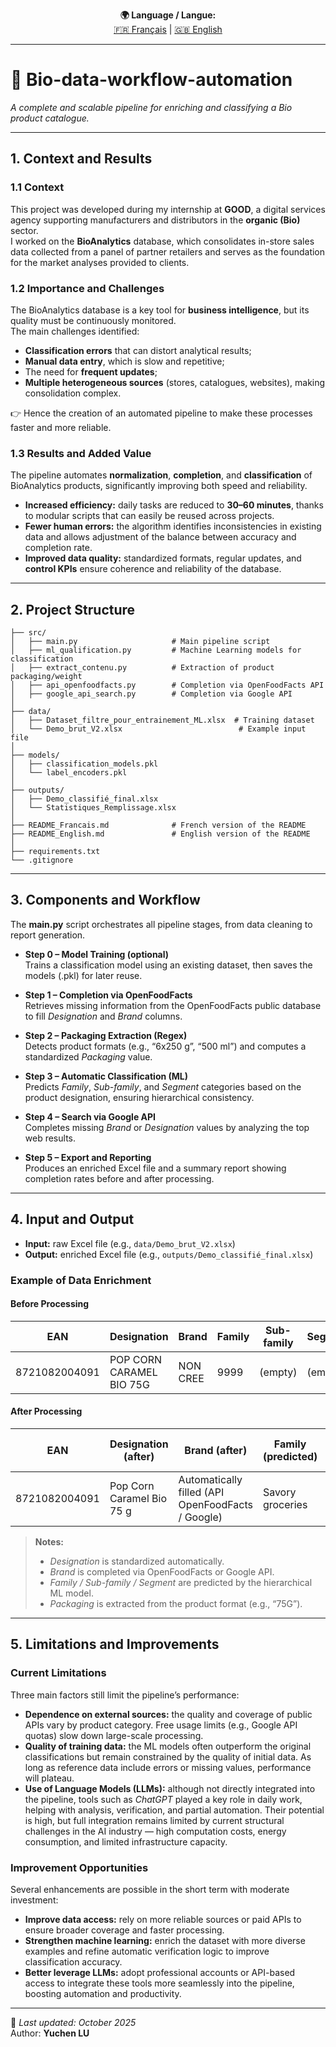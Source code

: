 <p align="center">
  <b>🌍 Language / Langue:</b><br>
  <a href="./README_Francais.md">🇫🇷 Français</a> |
  <a href="./README_English.md">🇬🇧 English</a>
</p>

---

# 🧩 Bio-data-workflow-automation  
_A complete and scalable pipeline for enriching and classifying a Bio product catalogue._

---

## **1. Context and Results**

### **1.1 Context**
This project was developed during my internship at **GOOD**, a digital services agency supporting manufacturers and distributors in the **organic (Bio)** sector.  
I worked on the **BioAnalytics** database, which consolidates in-store sales data collected from a panel of partner retailers and serves as the foundation for the market analyses provided to clients.

### **1.2 Importance and Challenges**
The BioAnalytics database is a key tool for **business intelligence**, but its quality must be continuously monitored.  
The main challenges identified:

- **Classification errors** that can distort analytical results;  
- **Manual data entry**, which is slow and repetitive;  
- The need for **frequent updates**;  
- **Multiple heterogeneous sources** (stores, catalogues, websites), making consolidation complex.  

👉 Hence the creation of an automated pipeline to make these processes faster and more reliable.

### **1.3 Results and Added Value**
The pipeline automates **normalization**, **completion**, and **classification** of BioAnalytics products, significantly improving both speed and reliability.

- **Increased efficiency:** daily tasks are reduced to **30–60 minutes**, thanks to modular scripts that can easily be reused across projects.  
- **Fewer human errors:** the algorithm identifies inconsistencies in existing data and allows adjustment of the balance between accuracy and completion rate.  
- **Improved data quality:** standardized formats, regular updates, and **control KPIs** ensure coherence and reliability of the database.

---

## **2. Project Structure**

```text
├── src/
│   ├── main.py                     # Main pipeline script
│   ├── ml_qualification.py         # Machine Learning models for classification
│   ├── extract_contenu.py          # Extraction of product packaging/weight
│   ├── api_openfoodfacts.py        # Completion via OpenFoodFacts API
│   ├── google_api_search.py        # Completion via Google API
│
├── data/
│   ├── Dataset_filtre_pour_entrainement_ML.xlsx  # Training dataset
│   └── Demo_brut_V2.xlsx                          # Example input file
│
├── models/
│   ├── classification_models.pkl
│   └── label_encoders.pkl
│
├── outputs/
│   ├── Demo_classifié_final.xlsx
│   └── Statistiques_Remplissage.xlsx
│
├── README_Francais.md              # French version of the README
├── README_English.md               # English version of the README
│
├── requirements.txt
└── .gitignore
```
---

## **3. Components and Workflow**

The **main.py** script orchestrates all pipeline stages, from data cleaning to report generation.

- **Step 0 – Model Training (optional)**  
  Trains a classification model using an existing dataset, then saves the models (.pkl) for later reuse.

- **Step 1 – Completion via OpenFoodFacts**  
  Retrieves missing information from the OpenFoodFacts public database to fill *Designation* and *Brand* columns.

- **Step 2 – Packaging Extraction (Regex)**  
  Detects product formats (e.g., “6x250 g”, “500 ml”) and computes a standardized *Packaging* value.

- **Step 3 – Automatic Classification (ML)**  
  Predicts *Family*, *Sub-family*, and *Segment* categories based on the product designation, ensuring hierarchical consistency.

- **Step 4 – Search via Google API**  
  Completes missing *Brand* or *Designation* values by analyzing the top web results.

- **Step 5 – Export and Reporting**  
  Produces an enriched Excel file and a summary report showing completion rates before and after processing.

---

## **4. Input and Output**

- **Input:** raw Excel file (e.g., `data/Demo_brut_V2.xlsx`)  
- **Output:** enriched Excel file (e.g., `outputs/Demo_classifié_final.xlsx`)  

### **Example of Data Enrichment**

#### Before Processing
| EAN           | Designation              | Brand    | Family | Sub-family | Segment | Packaging |
|---------------|--------------------------|----------|---------|-------------|----------|-----------|
| 8721082004091 | POP CORN CARAMEL BIO 75G | NON CREE | 9999    | (empty)     | (empty)  | (empty)   |

#### After Processing
| EAN           | Designation (after)       | Brand (after)                        | Family (predicted) | Sub-family (predicted) | Segment (predicted) | Packaging (calculated) |
|---------------|---------------------------|--------------------------------------|--------------------|------------------------|---------------------|------------------------|
| 8721082004091 | Pop Corn Caramel Bio 75 g | Automatically filled (API OpenFoodFacts / Google) | Savory groceries | Baking aids | Bakery | 0.075 kg |

> **Notes:**  
> - *Designation* is standardized automatically.  
> - *Brand* is completed via OpenFoodFacts or Google API.  
> - *Family / Sub-family / Segment* are predicted by the hierarchical ML model.  
> - *Packaging* is extracted from the product format (e.g., “75G”).

---

## **5. Limitations and Improvements**

### **Current Limitations**

Three main factors still limit the pipeline’s performance:

- **Dependence on external sources:** the quality and coverage of public APIs vary by product category. Free usage limits (e.g., Google API quotas) slow down large-scale processing.  
- **Quality of training data:** the ML models often outperform the original classifications but remain constrained by the quality of initial data. As long as reference data include errors or missing values, performance will plateau.  
- **Use of Language Models (LLMs):** although not directly integrated into the pipeline, tools such as *ChatGPT* played a key role in daily work, helping with analysis, verification, and partial automation. Their potential is high, but full integration remains limited by current structural challenges in the AI industry — high computation costs, energy consumption, and limited infrastructure capacity.

### **Improvement Opportunities**

Several enhancements are possible in the short term with moderate investment:

- **Improve data access:** rely on more reliable sources or paid APIs to ensure broader coverage and faster processing.  
- **Strengthen machine learning:** enrich the dataset with more diverse examples and refine automatic verification logic to improve classification accuracy.  
- **Better leverage LLMs:** adopt professional accounts or API-based access to integrate these tools more seamlessly into the pipeline, boosting automation and productivity.

---

📘 *Last updated: October 2025*  
Author: **Yuchen LU**
